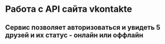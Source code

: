 # Работа с API сайта vkontakte
## Сервис позволяет авторизоваться и увидеть 5 друзей и их статус - онлайн или оффлайн
